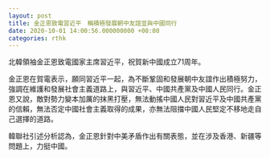 ```yaml
---
layout: post
title: 金正恩致電習近平　稱積極發展朝中友誼並與中國同行
date: 2020-10-01 14:00:56.000000000 +08:00
categories: rthk
---
```


北韓領袖金正恩致電國家主席習近平，祝賀新中國成立71周年。

金正恩在賀電表示，願同習近平一起，為不斷鞏固和發展朝中友誼作出積極努力，強調在維護和發展社會主義道路上，與習近平、中國共產黨及中國人民同行。金正恩又說，敵對勢力變本加厲的抹黑打壓，無法動搖中國人民對習近平及中國共產黨的信賴，無法否定中國社會主義取得的成果，亦無法阻擋中國人民堅定不移地走自己選擇的道路。

韓聯社引述分析認為，金正恩針對中美矛盾作出有關表態，並在涉及香港、新疆等問題上，力挺中國。
